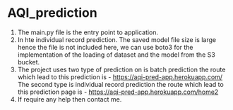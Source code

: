 # AQI_prediction
1. The main.py file is the entry point to application.
2. In hte individual record prediction. The saved model file size is large hence the file is not included here, we can use boto3 for the 
   implementation of the loading of dataset and the model from the S3 bucket.
3. The project uses two type of prediction on is batch prediction the route which lead to this prediction is - 
   https://aqi-pred-app.herokuapp.com/
   The second type is individual record prediction the route which lead to this prediction page is - 
   https://aqi-pred-app.herokuapp.com/home2
4. If require any help then contact me.
